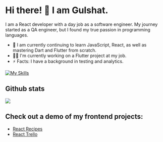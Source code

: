 # Hi there! 👋 I am Gulshat.

I am a React developer with a day job as a software engineer. My journey started as a QA engineer, but I found my true passion in programming languages. 


- 🌱 I am currently continuing to learn JavaScript, React, as well as mastering Dart and Flutter from scratch.
- 👩‍💻 I'm currently working on a Flutter project at my job.
- ⚡ Facts: I have a background in testing and analytics.


<!-- https://github.com/Ileriayo/markdown-badges -->
<!-- https://simpleicons.org -->
<!-- https://github.com/simple-icons/simple-icons/blob/develop/slugs.md -->
<!-- https://github.com/tandpfun/skill-icons/tree/mainhttps://github.com/tandpfun/skill-icons/tree/main-->

[![My Skills](https://skillicons.dev/icons?i=js,ts,react,html,css,sass,tailwind,dart,flutter,redux,bootstrap,jest)](https://skillicons.dev)


## Github stats
![](https://github-readme-stats.vercel.app/api/top-langs/?username=relativelie&theme=dark&hide_border=false&include_all_commits=false&count_private=false&layout=compact)


## Check out a demo of my frontend projects:
* [React Recipes](relativelie.github.io/cafe/) 
* [React Trello](relativelie.github.io/my_trello/) 
